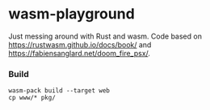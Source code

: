 # wasm-playground

Just messing around with Rust and wasm. Code based on https://rustwasm.github.io/docs/book/ and https://fabiensanglard.net/doom_fire_psx/.

### Build 
```
wasm-pack build --target web
cp www/* pkg/
```